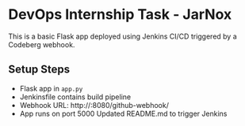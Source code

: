 # DevOps Internship Task - JarNox

This is a basic Flask app deployed using Jenkins CI/CD triggered by a Codeberg webhook.

## Setup Steps
- Flask app in `app.py`
- Jenkinsfile contains build pipeline
- Webhook URL: http://<your-vm-ip>:8080/github-webhook/
- App runs on port 5000
Updated README.md to trigger Jenkins
